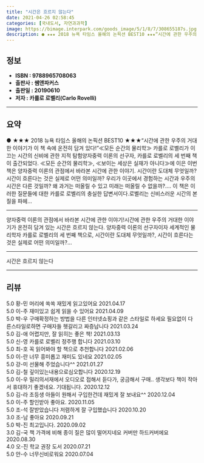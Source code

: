 ```yaml
---
title: "시간은 흐르지 않는다"
date: 2021-04-26 02:58:45
categories: [국내도서, 자연과과학]
image: https://bimage.interpark.com/goods_image/5/1/8/7/308655187s.jpg
description: ● ★★★ 2018 뉴욕 타임스 올해의 논픽션 BEST10 ★★★“시간에 관한 우주의 거대한 이야기가 이 책 속에 온전히 담겨 있다!”≪모든 순간의 물리학≫ 카를로 로벨리가 이끄는 시간의 신비에 관한 지적 탐험양자중력 이론의 선구자, 카를로 로벨리의 세 번째 책이 출간되었다. ≪모든
---
```


## **정보**

- **ISBN : 9788965708063**
- **출판사 : 쌤앤파커스**
- **출판일 : 20190610**
- **저자 : 카를로 로벨리(Carlo Rovelli)**

------



## **요약**

●  ★★★ 2018 뉴욕 타임스 올해의 논픽션 BEST10 ★★★“시간에 관한 우주의 거대한 이야기가 이 책 속에 온전히 담겨 있다!”≪모든 순간의 물리학≫ 카를로 로벨리가 이끄는 시간의 신비에 관한 지적 탐험양자중력 이론의 선구자, 카를로 로벨리의 세 번째 책이 출간되었다. ≪모든 순간의 물리학≫, ≪보이는 세상은 실재가 아니다≫에 이은 이번 책은 양자중력 이론의 관점에서 바라본 시간에 관한 이야기. 시간이란 도대체 무엇일까? 시간이 흐른다는 것은 실제로 어떤 의미일까? 우리가 이곳에서 경험하는 시간과 우주의 시간은 다른 것일까? 왜 과거는 떠올릴 수 있고 미래는 떠올릴 수 없을까?…. 이 책은 이러한 질문들에 대한 카를로 로벨리의 충실한 답변서이다.로벨리는 신비스러운 시간의 본질을 파헤...

------

양자중력 이론의 관점에서 바라본 시간에 관한 이야기!시간에 관한 우주의 거대한 이야기가 온전히 담겨 있는 시간은 흐르지 않는다. 양자중력 이론의 선구자이자 세계적인 물리학자 카를로 로벨리의 세 번째 책으로, 시간이란 도대체 무엇일까?, 시간이 흐른다는 것은 실제로 어떤 의미일까?... 

------


시간은 흐르지 않는다 

------


## **리뷰** 

5.0 황-민 머리에 쏙쏙 재밌게 읽고있어요 2021.04.17 <br/>5.0 이-주 재미있고 쉽게 읽을 수 있어요 2021.04.09 <br/>5.0 박-우 구매확정하는 방법을 다른 인터넷쇼핑과  같은 스타일로 하세요 필요없이 다른스타일로하면  구매자들 헷갈리고 짜증납니다 2021.03.24 <br/>5.0 김-애 어렵지만, 잘 읽히는 좋은 책! 2021.03.13 <br/>5.0 신-영 카를로 로벨리 정주행 합니다  2021.03.10 <br/>5.0 최-호 꼭 읽어봐야 할 책으로 추천합니다 2021.02.06 <br/>5.0 이-란 너무 흥미롭고 재미도 있네요 2021.02.05 <br/>5.0 강-미 선물해 주었습니다^^ 2021.01.27 <br/>5.0 김-철 깊이있는내용으로심오합니다 2020.12.19 <br/>5.0 이-우 밀리의서재에서 오디오로 접해서 듣다가, 궁금해서 구매..  생각보다 책이 작아서 휴대하기 좋겠네요. 기대됩니다.  2020.12.12 <br/>5.0 김-라 초등생 아들이 원해서 구입한건데 재밌게 잘 보내요^^ 2020.12.04 <br/>5.0 이-주 할인받아 좋아요. 2020.11.05 <br/>5.0 조-석 잘받았습니다 저렴하게 잘 구입했습니다  2020.10.20 <br/>3.0 조-남 좋아요 2020.09.21 <br/>5.0 박-진 최고입니다. 2020.09.02 <br/>3.0 김-국 책 가격에 비해 종이 질은 많이 떨어지네요
커버만 하드커버에요 2020.08.30 <br/>4.0 오-진 학교 권장 도서 2020.07.21 <br/>5.0 안-수 너무신비로워요 2020.07.04 <br/>